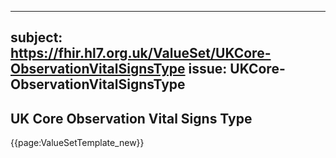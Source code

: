 
---
subject: https://fhir.hl7.org.uk/ValueSet/UKCore-ObservationVitalSignsType
issue: UKCore-ObservationVitalSignsType
---
## UK Core Observation Vital Signs Type

{{page:ValueSetTemplate_new}}
    

